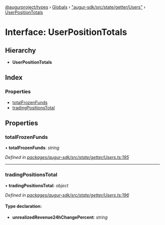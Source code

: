 [@augurproject/types](../README.md) › [Globals](../globals.md) › ["augur-sdk/src/state/getter/Users"](../modules/_augur_sdk_src_state_getter_users_.md) › [UserPositionTotals](_augur_sdk_src_state_getter_users_.userpositiontotals.md)

# Interface: UserPositionTotals

## Hierarchy

* **UserPositionTotals**

## Index

### Properties

* [totalFrozenFunds](_augur_sdk_src_state_getter_users_.userpositiontotals.md#totalfrozenfunds)
* [tradingPositionsTotal](_augur_sdk_src_state_getter_users_.userpositiontotals.md#tradingpositionstotal)

## Properties

###  totalFrozenFunds

• **totalFrozenFunds**: *string*

*Defined in [packages/augur-sdk/src/state/getter/Users.ts:195](https://github.com/AugurProject/augur/blob/88b6e76efb/packages/augur-sdk/src/state/getter/Users.ts#L195)*

___

###  tradingPositionsTotal

• **tradingPositionsTotal**: *object*

*Defined in [packages/augur-sdk/src/state/getter/Users.ts:196](https://github.com/AugurProject/augur/blob/88b6e76efb/packages/augur-sdk/src/state/getter/Users.ts#L196)*

#### Type declaration:

* **unrealizedRevenue24hChangePercent**: *string*
